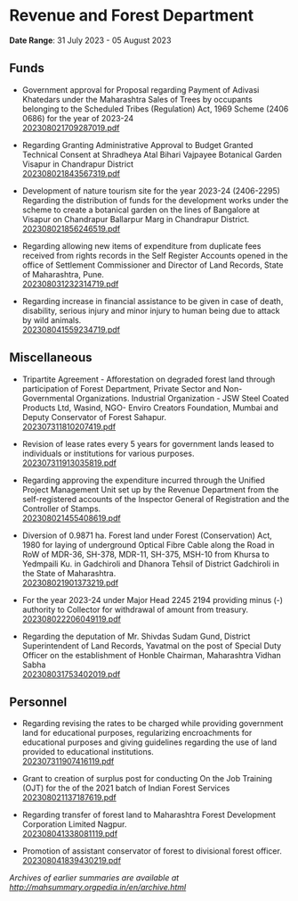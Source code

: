 # Revenue and Forest Department

**Date Range**: 31 July 2023 - 05 August 2023


## Funds
- Government approval for Proposal regarding Payment of Adivasi Khatedars under the Maharashtra Sales of Trees by occupants belonging to the Scheduled Tribes (Regulation) Act, 1969 Scheme (2406 0686) for the year of 2023-24\
  [202308021709287019.pdf](https://gr.maharashtra.gov.in/Site/Upload/Government%20Resolutions/English/202308021709287019.pdf)

- Regarding Granting Administrative Approval to Budget Granted Technical Consent at Shradheya Atal Bihari Vajpayee Botanical Garden Visapur in Chandrapur District\
  [202308021843567319.pdf](https://gr.maharashtra.gov.in/Site/Upload/Government%20Resolutions/English/202308021843567319.pdf)

- Development of nature tourism site for the year 2023-24 (2406-2295) Regarding the distribution of funds for the development works under the scheme to create a botanical garden on the lines of Bangalore at Visapur on Chandrapur Ballarpur Marg in Chandrapur District.\
  [202308021856246519.pdf](https://gr.maharashtra.gov.in/Site/Upload/Government%20Resolutions/English/202308021856246519.pdf)

- Regarding allowing new items of expenditure from duplicate fees received from rights records in the Self Register Accounts opened in the office of Settlement Commissioner and Director of Land Records, State of Maharashtra, Pune.\
  [202308031232314719.pdf](https://gr.maharashtra.gov.in/Site/Upload/Government%20Resolutions/English/202308031232314719.pdf)

- Regarding increase in financial assistance to be given in case of death, disability, serious injury and minor injury to human being due to attack by wild animals.\
  [202308041559234719.pdf](https://gr.maharashtra.gov.in/Site/Upload/Government%20Resolutions/English/202308041559234719.pdf)

## Miscellaneous
- Tripartite Agreement - Afforestation on degraded forest land through participation of Forest Department, Private Sector and Non-Governmental Organizations. Industrial Organization - JSW Steel Coated Products Ltd, Wasind, NGO- Enviro Creators Foundation, Mumbai and Deputy Conservator of Forest Sahapur.\
  [202307311810207419.pdf](https://gr.maharashtra.gov.in/Site/Upload/Government%20Resolutions/English/202307311810207419.pdf)

- Revision of lease rates every 5 years for government lands leased to individuals or institutions for various purposes.\
  [202307311913035819.pdf](https://gr.maharashtra.gov.in/Site/Upload/Government%20Resolutions/English/202307311913035819.pdf)

- Regarding approving the expenditure incurred through the Unified Project Management Unit set up by the Revenue Department from the self-registered accounts of the Inspector General of Registration and the Controller of Stamps.\
  [202308021455408619.pdf](https://gr.maharashtra.gov.in/Site/Upload/Government%20Resolutions/English/202308021455408619.pdf)

- Diversion of 0.9871 ha. Forest land under Forest (Conservation) Act, 1980 for laying of underground Optical Fibre Cable along the Road in RoW of MDR-36, SH-378, MDR-11, SH-375, MSH-10 from Khursa to Yedmpaili Ku. in Gadchiroli and Dhanora Tehsil of District Gadchiroli in the State of Maharashtra.\
  [202308021901373219.pdf](https://gr.maharashtra.gov.in/Site/Upload/Government%20Resolutions/English/202308021901373219.pdf)

- For the year 2023-24 under Major Head 2245 2194 providing minus (-) authority to Collector for withdrawal of amount from treasury.\
  [202308022206049119.pdf](https://gr.maharashtra.gov.in/Site/Upload/Government%20Resolutions/English/202308022206049119.pdf)

- Regarding the deputation of Mr. Shivdas Sudam Gund, District Superintendent of Land Records, Yavatmal on the post of Special Duty Officer on the establishment of Honble Chairman, Maharashtra Vidhan Sabha\
  [202308031753402019.pdf](https://gr.maharashtra.gov.in/Site/Upload/Government%20Resolutions/English/202308031753402019.pdf)

## Personnel
- Regarding revising the rates to be charged while providing government land for educational purposes, regularizing encroachments for educational purposes and giving guidelines regarding the use of land provided to educational institutions.\
  [202307311907416119.pdf](https://gr.maharashtra.gov.in/Site/Upload/Government%20Resolutions/English/202307311907416119.pdf)

- Grant to creation of surplus post for conducting On the Job Training (OJT) for the of the 2021 batch of Indian Forest Services\
  [202308021137187619.pdf](https://gr.maharashtra.gov.in/Site/Upload/Government%20Resolutions/English/202308021137187619.pdf)

- Regarding transfer of forest land to Maharashtra Forest Development Corporation Limited Nagpur.\
  [202308041338081119.pdf](https://gr.maharashtra.gov.in/Site/Upload/Government%20Resolutions/English/202308041338081119.pdf)

- Promotion of assistant conservator of forest to divisional forest officer.\
  [202308041839430219.pdf](https://gr.maharashtra.gov.in/Site/Upload/Government%20Resolutions/English/202308041839430219.pdf)


*Archives of earlier summaries are available at http://mahsummary.orgpedia.in/en/archive.html*